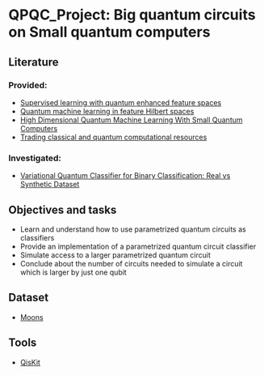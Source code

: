# QPQC_Project: Big quantum circuits on Small quantum computers

## Literature
### Provided:
- [Supervised learning with quantum enhanced feature spaces](https://arxiv.org/abs/1804.11326)
- [Quantum machine learning in feature Hilbert spaces](https://arxiv.org/abs/1803.07128)
- [High Dimensional Quantum Machine Learning With Small Quantum Computers](https://arxiv.org/abs/2203.13739)
- [Trading classical and quantum computational resources](https://arxiv.org/abs/1506.01396)
### Investigated:
- [Variational Quantum Classifier for Binary Classification: Real vs Synthetic Dataset](https://ieeexplore.ieee.org/stamp/stamp.jsp?arnumber=9665779)

## Objectives and tasks
- Learn and understand how to use parametrized quantum circuits as classifiers
- Provide an implementation of a parametrized quantum circuit classifier
- Simulate access to a larger parametrized quantum circuit
- Conclude about the number of circuits needed to simulate a circuit which is larger by just one qubit

## Dataset
- [Moons](https://scikit-learn.org/stable/modules/generated/sklearn.datasets.make_moons.html)

## Tools
- [QisKit](https://qiskit.org/)
